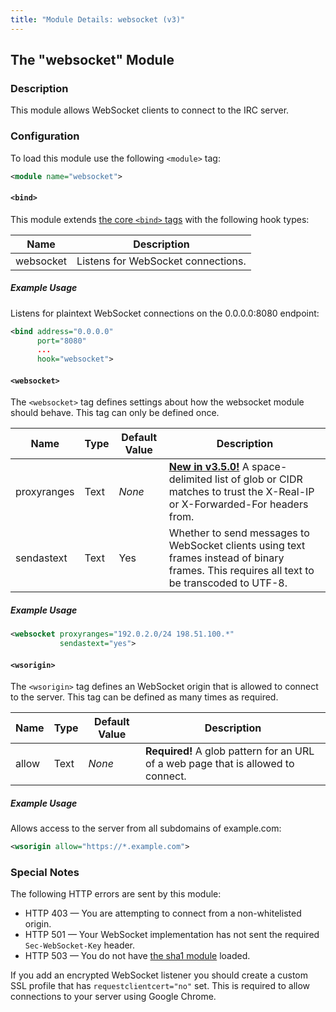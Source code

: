 ```yaml
---
title: "Module Details: websocket (v3)"
---
```


## The "websocket" Module

### Description

This module allows WebSocket clients to connect to the IRC server.

### Configuration

To load this module use the following `<module>` tag:

```xml
<module name="websocket">
```

#### `<bind>`

This module extends [the core `<bind>` tags](/3/configuration#bind) with the following hook types:

Name      | Description
--------- | -----------
websocket | Listens for WebSocket connections.

##### Example Usage

Listens for plaintext WebSocket connections on the 0.0.0.0:8080 endpoint:

```xml
<bind address="0.0.0.0"
      port="8080"
      ...
      hook="websocket">
```

#### `<websocket>`

The `<websocket>` tag defines settings about how the websocket module should behave. This tag can only be defined once.

Name        | Type     | Default Value | Description
----------- | -------- | ------------- | -----------
proxyranges | Text     | *None*        | [**New in v3.5.0!**](/3/change-log/#inspircd-350) A space-delimited list of glob or CIDR matches to trust the X-Real-IP or X-Forwarded-For headers from.
sendastext  | Text     | Yes           | Whether to send messages to WebSocket clients using text frames instead of binary frames. This requires all text to be transcoded to UTF-8.

##### Example Usage

```xml
<websocket proxyranges="192.0.2.0/24 198.51.100.*"
           sendastext="yes">
```

#### `<wsorigin>`

The `<wsorigin>` tag defines an WebSocket origin that is allowed to connect to the server. This tag can be defined as many times as required.

Name  | Type | Default Value | Description
----- | ---- | ------------- | -----------
allow | Text | *None*        | **Required!** A glob pattern for an URL of a web page that is allowed to connect.

##### Example Usage

Allows access to the server from all subdomains of example.com:

```xml
<wsorigin allow="https://*.example.com">
```

### Special Notes

The following HTTP errors are sent by this module:

 - HTTP 403 &mdash; You are attempting to connect from a non-whitelisted origin.
 - HTTP 501 &mdash; Your WebSocket implementation has not sent the required `Sec-WebSocket-Key` header.
 - HTTP 503 &mdash; You do not have [the sha1 module](/3/modules/sha1) loaded.

If you add an encrypted WebSocket listener you should create a custom SSL profile that has `requestclientcert="no"` set. This is required to allow connections to your server using Google Chrome.
